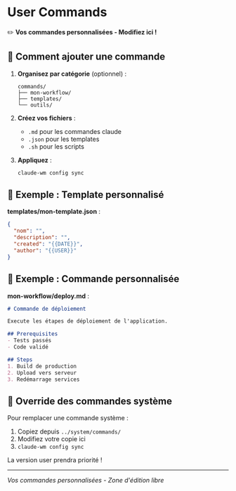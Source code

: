 # User Commands

✏️ **Vos commandes personnalisées - Modifiez ici !**

## 🎯 Comment ajouter une commande

1. **Organisez par catégorie** (optionnel) :
   ```
   commands/
   ├── mon-workflow/
   ├── templates/
   └── outils/
   ```

2. **Créez vos fichiers** :
   - `.md` pour les commandes claude
   - `.json` pour les templates
   - `.sh` pour les scripts

3. **Appliquez** :
   ```bash
   claude-wm config sync
   ```

## 📝 Exemple : Template personnalisé

**templates/mon-template.json** :
```json
{
  "nom": "",
  "description": "",
  "created": "{{DATE}}",
  "author": "{{USER}}"
}
```

## 📝 Exemple : Commande personnalisée

**mon-workflow/deploy.md** :
```markdown
# Commande de déploiement

Execute les étapes de déploiement de l'application.

## Prerequisites
- Tests passés
- Code validé

## Steps
1. Build de production
2. Upload vers serveur
3. Redémarrage services
```

## 🔄 Override des commandes système

Pour remplacer une commande système :
1. Copiez depuis `../system/commands/`
2. Modifiez votre copie ici
3. `claude-wm config sync`

La version user prendra priorité !

---

*Vos commandes personnalisées - Zone d'édition libre*